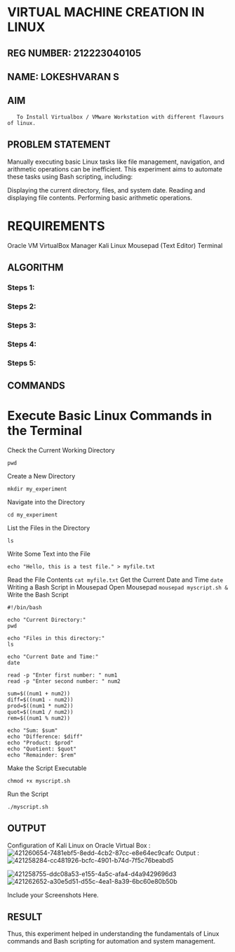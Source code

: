  # VIRTUAL MACHINE CREATION IN LINUX

## REG NUMBER: 212223040105
## NAME: LOKESHVARAN S
  ## AIM
       To Install Virtualbox / VMware Workstation with different flavours of linux.
## PROBLEM STATEMENT
Manually executing basic Linux tasks like file management, navigation, and arithmetic operations can be inefficient. This experiment aims to automate these tasks using Bash scripting, including:

Displaying the current directory, files, and system date.
Reading and displaying file contents.
Performing basic arithmetic operations.   
# REQUIREMENTS
Oracle VM VirtualBox Manager
Kali Linux
Mousepad (Text Editor)
Terminal


## ALGORITHM
 ### Steps 1:
 ### Steps 2:
 ### Steps 3:
 ### Steps 4:
 ### Steps 5:
## COMMANDS

# Execute Basic Linux Commands in the Terminal
Check the Current Working Directory
```
pwd
```
Create a New Directory
```
mkdir my_experiment
```
Navigate into the Directory
```
cd my_experiment
```
List the Files in the Directory
```
ls
```

Write Some Text into the File
```
echo "Hello, this is a test file." > myfile.txt
```
Read the File Contents
```cat myfile.txt```
Get the Current Date and Time
```date```
Writing a Bash Script in Mousepad
Open Mousepad
```mousepad myscript.sh &```
Write the Bash Script
```
#!/bin/bash 

echo "Current Directory:"
pwd

echo "Files in this directory:"
ls

echo "Current Date and Time:"
date

read -p "Enter first number: " num1
read -p "Enter second number: " num2

sum=$((num1 + num2))
diff=$((num1 - num2))
prod=$((num1 * num2))
quot=$((num1 / num2))
rem=$((num1 % num2))

echo "Sum: $sum"
echo "Difference: $diff"
echo "Product: $prod"
echo "Quotient: $quot"
echo "Remainder: $rem"

```
Make the Script Executable
```
chmod +x myscript.sh
```
Run the Script
```
./myscript.sh
```
## OUTPUT
Configuration of Kali Linux on Oracle Virtual Box :
![421260654-7481ebf5-8edd-4cb2-87cc-e8e64ec9cafc](https://github.com/user-attachments/assets/489eaf18-f3be-4a42-bfb8-ccee51a27ade)
Output :
![421258284-cc481926-bcfc-4901-b74d-7f5c76beabd5](https://github.com/user-attachments/assets/300ce28c-efa5-4705-922a-e62dd4af6af8)

![421258755-ddc08a53-e155-4a5c-afa4-d4a9429696d3](https://github.com/user-attachments/assets/0225596e-8411-4f64-bf64-65f4657fdaec)
![421262652-a30e5d51-d55c-4ea1-8a39-6bc60e80b50b](https://github.com/user-attachments/assets/c492238e-c185-42ee-99aa-3454e4340338)


 Include your Screenshots Here.
## RESULT
Thus, this experiment helped in understanding the fundamentals of Linux commands and Bash scripting for automation and system management.


 

  


